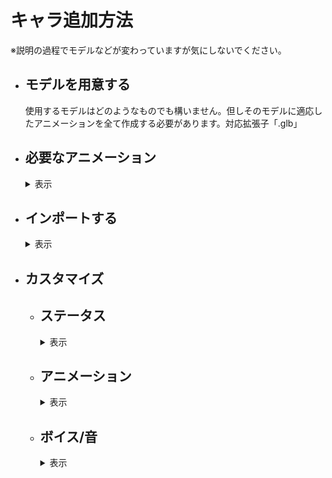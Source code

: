 # キャラ追加方法
※説明の過程でモデルなどが変わっていますが気にしないでください。
* ## モデルを用意する
  使用するモデルはどのようなものでも構いません。但しそのモデルに適応したアニメーションを全て作成する必要があります。対応拡張子「.glb」
* ## 必要なアニメーション
  <details>
  <summary>表示</summary>
    
  アニメーション名前は一致させなくても大丈夫です(正しくは読み込んだ後、リネームします)
  * ## 1必殺
    文字通り必殺技のアニメーションです。2パターンあり、その場で放つ「遠距離技」か相手の元に行き食らわす「直接技」です。<br>
    遠距離技の場合はそのまま作っていただいてOKです。遠距離技は少し厄介です。<br>
    相手の場所にワープするときモデルごとワープさせます。そのときの位置が相手の少し手前(その地点から腕を伸ばすと丁度当たるくらいの間隔)です。技がヒットするときのフレームはルートボーン(キャラクターの位置を全て制御できるボーン)を原点(元の位置)に持ってきてください。<br>
    そして制約があります。相手にワープできるのは相手が必殺技を食らうアニメーションを再生してからです。必殺を食らう側のアニメーションは再生してから1秒間後に倒れるようになっています。つまり相手の元にワープしてからできるアニメーションの時間が1秒未満になります。<br>
    ワープする前にいろんな動きをさせておいて、いざ飛び掛かる(ルートボーンを原点より前にして前に行かす)。そしてワープする段階でルートボーンを原点よりも後ろに持ってきます。ここのキーは１フレームで素早く後ろに下げます。その後1秒以内に元の位置に戻って(ルートボーンを原点)攻撃を繰り出します。（プレビューで見ると前に行ってその後一瞬で後ろに下がって、そこから原点に戻るようないびつなアニメーションですがそれで完璧です）
  * ## 2必殺
    上記と同様です。
  * ## 3必殺
    上記と同様です。
  * ## 4必殺
    上記と同様です。
  * ## ふらふら
    吹っ飛ばされた後に相手が必殺技を撃つまでの間ふらふらゲージがなくなるまで再生されます。
    1回再生でもよいし、ループさせても可能です。(ループさせる場合綺麗にループするようにしてください)
  * ## アイドル
    これは操作をしていないときのアニメーションです。ループ再生を推奨します(1回再生でもいいですが最後のフレームの位置で止まります。棒立ちとかはそれでも問題ありません)
  * ## キャラ選択モーション
    キャラクターを選択したときに再生されます。
  * ## ダメージ
    攻撃を食らったときに再生されます。一回再生を推奨しますが、痙攣の動作などでループさせることも可能です。
    1フレーム目から食らったアニメーションにしてください。そして元の体勢に戻さないでください。エンジンの方で制御します。
  * ## バリア
    上記と同様です。1フレームからバリアしてください。
  * ## フライ
    空中にいるときに再生されます。ループしてしなくてもどちらでも
  * ## 下蹴り
    空中で蹴るコマンドを入力したときに再生されます。<br>
    極度にルートボーンを動かすのは避けてください。(当たり判定は動けないので相手からの攻撃が通らず、相手が不利になります)
  * ## 倒れる
    吹っ飛ばしを食らった後に倒れます。それ用のアニメーション。
  * ## 勝利モーション
    戦に勝ったときに再生されます。
  * ## 吹っ飛ばし
    吹っ飛ばしコマンドを入力したときに再生されます。<br>
    極度にルートボーンを動かすのは避けてください。(当たり判定は動けないので相手からの攻撃が通らず、相手が不利になります)
  * ## 必殺ダメージ
    相手からの必殺を食らったときのモーション。再生から1秒間は待機し、ジャスト1秒後倒れるようにする。
  * ## 必殺バリア
    相手からの必殺技をバリアするときのモーション。再生から1秒以内にバリアのモーションを終わらせます。
  * ## 必殺待機
    必殺技に入る前(選択するとき)のモーション。ループでも1回でもどちらでも。
  * ## 斜め歩き1
    左斜めに移動するときに再生されます。ループさせるので違和感がないように作ってください。
  * ## 斜め歩き2
    右斜めに移動するときに再生されます。ループさせるので違和感がないように作ってください。
  * ## 横歩き
    左側に移動するときに再生します。ループさせるので違和感がないように作ってください。
  * ## 横歩き2
    右側に移動するときに再生します。ループさせるので違和感がないように作ってください。
  * ## 歩き
    前進後進で使用します。ループさせるので違和感がないように作ってください。
  * ## 殴り
    殴るコマンドを入力したときに再生されます。<br>
    極度にルートボーンを動かすのは避けてください。(当たり判定は動けないので相手からの攻撃が通らず、相手が不利になります)
  * ## 殴り2
    殴るコマンドを２回目に入力したときに再生されます。<br>
    極度にルートボーンを動かすのは避けてください。(当たり判定は動けないので相手からの攻撃が通らず、相手が不利になります)
  * ## 殴り3
    殴るコマンドを3回目に入力したときに再生されます。<br>
    極度にルートボーンを動かすのは避けてください。(当たり判定は動けないので相手からの攻撃が通らず、相手が不利になります)
  * ## 登場モーション
    戦闘開始前、に再生されます。
  * ## 負け倒れ
    決着が付き、負けたときに再生されます。
  * ## 蹴り
    地上で蹴るコマンドを入力したときに再生されます。<br>
    極度にルートボーンを動かすのは避けてください。(当たり判定は動けないので相手からの攻撃が通らず、相手が不利になります)
  ## 計28個あることを確認してください
</details>

* ## インポートする
  <details>
  <summary>表示</summary>

  * ## Blender出力
    <details>
    <summary>表示</summary>
      
    GLB形式で書き出すにはここから行います<br>
    ![glb](../画像/キャラ/インポート/Blender1.png)<br>
  アニメーション用とモデル用別々で書き出します。アニメーションはボーンのみを選択し、
  ![アニメション出力](../画像/キャラ/インポート/Blenderアニメ.png)<br>「選択したオブジェクト」にチェックをして書き出します（他は変更なし）
   ![アニメション出力](../画像/キャラ/インポート/Blenderアニメ2.png)<br>
  モデルエクスポートは必要なオブジェクトすべてを選択し、<br>
  ![モデル](../画像/キャラ/インポート/Blenderオブジェクト.png)<br>「アニメーション」のチェックを外してエクスポートします。
  ![モデル](../画像/キャラ/インポート/Blenderオブジェクト2.png)<br>
  これはアセット再インポート時にアニメーションがリセットされてしまうのを防ぐために行います。
　</details>
  * ## Godot読み込み
    <details>
    <summary>表示</summary>
    
     「MOD/(MOD名)/キャラデータ/(キャラ名)/キャラglb」といった形で任意のパスにglbファイルを置きます。
    ![パス](../画像/キャラ/インポート/Godotインポート.png)<br>
    アニメーションを保存したGLBファイルを開くとこのような画面になります。<br>
    ![パス](../画像/キャラ/インポート/アニメセットアップ.png)<br>
    [操作/アニメーション保存パスを設定]からアニメーションを保存するフォルダパスを選択します。保存パスは「MOD/(MOD名)/キャラデータ/(キャラ名)/アニメーション/データ」などがよいでしょう。<br>
   （デフォルトで入っているキャラのアニメーションはメインリソースの物となっています。いじらないでください。）<br>
    ![アニメパス](../画像/キャラ/インポート/アニメパス1.png)後、[再インポート]を押して保存します。
    <br><br>
    次にキャラのデータ入ったGLBファイルを右クリックして[新しい継承シーン]を選択して新しいシーンを作ります。
    これでGLBのデータを引っ張てきてカスタマイズすることができます。
    このようなシーンかと思います
    ![シーン](../画像/キャラ/インポート/モデルインスタンス.png)このシーンを「MOD/(MOD名)/中間キャラ」といった形でお好みのパスに保存してください。
    ![パス](../画像/キャラ/インポート/中間パス.png)
    </details>
   
  * ## 適応させる
    <details>
    <summary>表示</summary>
    
    「中間キャラ」フォルダにあるシーン(以降中間キャラシーンと呼ぶ)に「AnimationPlayer」ノードを追加します。
    ![パス](../画像/キャラ/インポート/アニメノード.png)<br>
    <br>
    次に「メインリソース/シーン/プレイヤー/インスタンス化素材/モデルノードの子にする」フォルダに入っているシーンを全て(フリーカメラ、声スピーカー、必殺カメラ、必殺用メッシュ、立体音響、衝撃パーティクル)まとめてドラッグアンドドロップします。
    ![パス](../画像/キャラ/インポート/ドラッグアンド.png)<br>
    <br>
    そして一番上のノード名を「モデル」に変更します。
    ![パス](../画像/キャラ/インポート/名前変更.png)<br>武器を追加したい場合は「BoneAttachment3D」ノードを「武器」と言う名前に変更して「Skeleton3D」の子にし調整します。
    </details>

  * ## アニメーションの準備
    <details>
    <summary>表示</summary>
      
    中間キャラシーンにある「AnimationPlayer」ノードをクリックしアニメーションエディタを開きます。
    ![アニメ](../画像/キャラ/インポート/アニメ編集1.png)<br>
    「アニメーション」から「アニメーションの管理」をクリックしアニメーションライブラリ編集画面を出します。
    ![アニメ](../画像/キャラ/インポート/ライブラリ開く.png)<br>
    「新しいライブラリ」をクリックし「ライブラリ名」を空白にして「OK」をクリックします。
    ![アニメ](../画像/キャラ/インポート/ライブラリ作成.png)<br>
    <br>
    これでアニメーションを管理する土台(ライブラリ)を作ることができました。<br>
    フォルダマークをクリックしてファイルからアニメーションを読み込みます。
   ![アニメ](../画像/キャラ/インポート/ライブラリアニメ追加.png)<br>
   <br>マニュアル通り進めていれば「MOD/(MOD名)/キャラデータ/(キャラ名)/アニメーション/データ」に行けばこのようなアニメーションが保存されている場所に出ます。これを一個一個開きます。
  （画像は29個全部ありませんが気にしないでください）
　　![アニメ](../画像/キャラ/インポート/アニメ投下.png)<br>
    <br>右側に表示されているのがリソースの名前(3Dソフトで付けたアニメーション名)で左側で名前を編集することができます。<br>
    ここの名前を[これ](../作り方/キャラ追加方法.md#必要なアニメーション)と統一してください。
    ![アニメ](../画像/キャラ/インポート/ライブラリ編集.png)<br><br>
    最後に今このライブラリはノードの中に保存されているのでフォルダに保存するように変えます(元のリソースからリンクを切って複製するにはユニーク化してから)<br>
    ![アニメ](../画像/キャラ/インポート/ライブラリ保存.png)<br>
    ライブラリの保存先は「MOD/(MOD名)/キャラデータ/(キャラ名)/アニメーション/ライブラリ」のようにするのがお勧めです。(画像のライブラリからアニメーションが消えてるは気にしないでください)
    ![アニメ](../画像/キャラ/インポート/ライブラリ保存先.png)<br>
    </details>
  
  * ## キャラシーンの追加
    <details>
    <summary>表示</summary>

    中間キャラシーンを作成できたら次は「メインリソース/シーン/プレイヤー/インスタンス化素材」フォルダに入っている「必須キャラノード」シーンを「新しい継承シーン」で継承し、そのシーンの中にある「プレイヤー」ノードの子として中間キャラシーンを入れます。
    ![アニメ](../画像/キャラ/インポート/中間入れる.png)<br>
    このような形になっているので「モデル」を右クリックし「編集可能な子」にチェックをいれます。
    ![アニメ](../画像/キャラ/インポート/中間編集可能.png)<br><br>
    上の方に戻って「AnimationTree」ノードの「anim_player」プロパティをクリックし中間キャラシーンの「AnimationPlayer」ノードを選択します。
    ![アニメ](../画像/キャラ/インポート/アニメプレイヤー設定.png)<br><br>
    「プレイヤー」ノードを選択し「キャラノード」プロパティを「モデル」ノードに割り当てます。
    ![アニメ](../画像/キャラ/インポート/キャラノード割り当て.png)<br><br>
    以下の画像のようにモデルが180度回転しているので「モデル」ノードを選択し「rotation」プロパティの「Y」を「180」に設定し回転させます。
    ![アニメ](../画像/キャラ/インポート/回転エラー.png)<br>
    ![アニメ](../画像/キャラ/インポート/回転修正.png)<br>
    ## ※大きさの修正はここではなく中間キャラシーン編集画面に戻って変えます「モデル」ノードの大きさは変えずに「metarig」ノードの大きさを変更してください。
    ![アニメ](../画像/キャラ/インポート/メタリグサイズ.png)<br><br>
    「キャラシーン」の「必須キャラノード/プレイヤー/当たり判定/攻撃判定」のノードを選択し「音源ノード」プロパティを「モデル」ノード(中間キャラシーン)の「立体音響」ノードを選択してください。(選択しないとエラーが出ます)
    ![アニメ](../画像/キャラ/インポート/攻撃レイ.png)<br><br>
    「モデル」ノードの「立体音響」と「声立体音響」ノードには「親ノード」というプロパティがあるのでそれぞれ「プレイヤー」ノードを割り当ててください。
    ![アニメ](../画像/キャラ/インポート/音割り当て.png)<br><br>
    最後にこのシーンを「キャラシーン」フォルダに保存してください。(保存名は他の人が作ったキャラクターと被らないようにしてください。MODの名前を含めて雄一無な名前にするのがお勧めです。保存時の名前がキャラの名前にはなりません)<br>
    ![アニメ](../画像/キャラ/インポート/キャラシーン保存.png)<br>（保存パスは絶対です。他のパスでは読み込まれません）
    
    </details>
  </details>
* ## カスタマイズ
  * ## ステータス
    <details>
    <summary>表示</summary>
      
      プレイヤーシーンの「プレイヤー」ノードをクリックして様々な値を調整できます。<br>
    この画像で変更して良いプロパティは以下の通りです。<br>
    ![プレイヤークラス](../画像/キャラ/カスタマイズ/メタ.png)<br>
      * #### アイコン画像:体力ゲージバーのやキャラ選択ボタンに使用される。
      * #### 発光メッシュ:必殺待機時に選択したメッシュが発光します。(発光マテリアルをきちんと設定しないとエラーになる)
      * #### 発光マテリアル:発光メッシュが選択されている場合、そのメッシュのマテリアルの番号(１つのメッシュが複数マテリアル)を指定することで発光する。
      * #### 武器:中間キャラシーンで「武器」ノードを設定した場合ここに割り当てる。
      * #### 登場動画:登場用の動画を割り当てると登場モーション前に再生されます(動画拡張子.ogvのみ)<br><br>
    この画像で変更して良いプロパティは以下の通りです。<br>
    ![プレイヤークラス](../画像/キャラ/カスタマイズ/ステータス.png)<br>
      * #### キャラ名:体力ゲージやキャラ選択ボタンに表示される名前
      * #### 速さ：5.3がデフォルトです。
      * #### 初期体力:1000がデフォルトです。
      * #### 防御力:割合ではなく食らうダメージ量からこの値を引いた数のみダメージを受けます。(デフォルトは0です)
      * #### ふらふら最大蓄積:1秒間に50消費します。多いほど相手が蓄積できます。
      * #### 質量:滑りやすさに影響します。
      * #### ジャンプ:デフォルトは5です。<br><br>
    「殴り1」「殴り2」「殴り3」「蹴り」「下蹴り」「吹っ飛ばし」のそれぞれのプロパティに同じ項目があります。なお以下のプロパティのみいじってOK<br>
    ![プレイヤークラス](../画像/キャラ/カスタマイズ/攻撃.png)<br>
      * #### 攻撃力:相手に与えるダメージ量
      * #### 踏み込み:技をしたときに前にどれほど進むか
      * #### 上飛び:技をしたときにどれほど上に上がるか
      * #### 吹っ飛ばし力:攻撃を当てたときにどれほど吹き飛ばすか
      * #### 突き上げ:攻撃を当てたとき相手をどれほど上に飛ばすか<br><br>
    この画像で変更して良いプロパティは以下の通りです。<br>
    ![プレイヤークラス](../画像/キャラ/カスタマイズ/ジャンプ音.png)<br>
      * #### ジャンプ音:ジャンプするときに再生される音
      * #### ジャンプ音量:ジャンプ音の音量調整はここでしてください(０を基準にし、大きければ－、小さけらば＋)<br><br>
    以下のプロパティは配列になっていて、0が必殺１で3が必殺4となります。<br>
    ![プレイヤークラス](../画像/キャラ/カスタマイズ/必殺技.png)<br>
      * #### 必殺名前:必殺技に名前を付けられます。
      * #### 必殺ダメージ:必殺技が成功したときのダメージ量です。
      * #### 必殺食らった後の待機時間：必殺用の演出が終了し、どれくらい待機するか(秒)
      * #### 必殺技のバリアコマンド数：相手が必殺技をバリアするために必要なコマンドの数
      * #### 必殺技のバリア待ち時間：相手が必殺バリアコマンドを入力できる時間(秒)
    </details>
   
  * ## アニメーション
    <details><summary>表示</summary>
      
    </details> 

  * ## ボイス/音
    <details><summary>表示</summary>
      
      中間キャラシーンの編集画面に行き、「立体音響」ノードをクリックし、それぞれのピッチと音声ファイルと音量を設定します。
      「食らう」が付いているのはヒットしたときのみで、付いていないのは技を出すときの音です。
      ![立体音響](../画像/キャラ/カスタマイズ/攻撃音.png)<br><br>
      「声立体音響」ノードをクリックし、それぞれのプロパティに「AudioStreamRandomizer」を新規追加してその中に音声ファイルを入れます(複数入れることでランダムに再生される)
      ![立体音響](../画像/キャラ/カスタマイズ/ランダム音声.png)![立体音響](../画像/キャラ/カスタマイズ/ランダム音声追加.png)<br>
      なお作成した「AudioStreamRandomizer」は「声立体音響」ノードに保存されているので「名前を付けて保存」してフォルダに保存しておくと良い(後々調整しやすい)<br>
      ![立体音響](../画像/キャラ/カスタマイズ/ランダム音声保存先.png)<br><br>
      「グルーバル音量」はボイスに全て作用します。（これは元の音声ファイルが全て同じ環境で録音されたものとして考え、音量差がないと仮定しているからです）
      ![立体音響](../画像/キャラ/カスタマイズ/ランダム音量.png)<br>
    </details>
  
